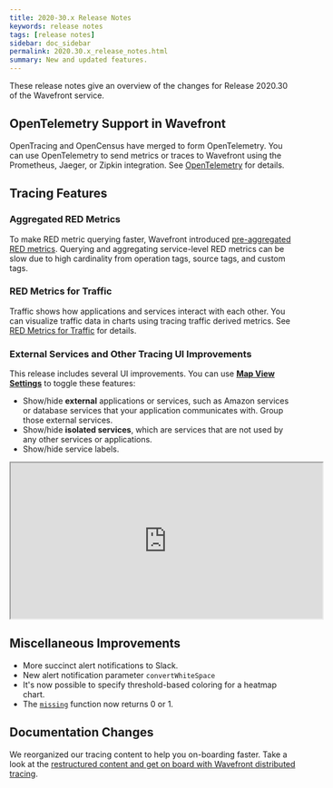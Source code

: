 ```yaml
---
title: 2020-30.x Release Notes
keywords: release notes
tags: [release notes]
sidebar: doc_sidebar
permalink: 2020.30.x_release_notes.html
summary: New and updated features.
---
```


These release notes give an overview of the changes for Release 2020.30 of the Wavefront service.

## OpenTelemetry Support in Wavefront

OpenTracing and OpenCensus have merged to form OpenTelemetry. You can use OpenTelemetry to send metrics or traces to Wavefront using the Prometheus, Jaeger, or Zipkin integration. See [OpenTelemetry](opentelemetry.html) for details.

## Tracing Features

### Aggregated RED Metrics

To make RED metric querying faster, Wavefront introduced [pre-aggregated RED metrics](/trace_data_details.html#aggregated-red-metrics).  Querying and aggregating service-level RED metrics can be slow due to high cardinality from operation tags, source tags, and custom tags.

### RED Metrics for Traffic

Traffic shows how applications and services interact with each other. You can visualize traffic data in charts using tracing traffic derived metrics. See [RED Metrics for Traffic](trace_data_details.html#red-metrics-for-traffic) for details.

### External Services and Other Tracing UI Improvements

This release includes several UI improvements. You can use [**Map View Settings**](/tracing_ui_overview.html#application-map-beta) to toggle these features:
* Show/hide **external** applications or services, such as Amazon services or database services that your application communicates with. Group those external services.
* Show/hide **isolated services**, which are services that are not used by any other services or applications.
* Show/hide service labels.

<iframe src="https://bcove.video/34vKPYb" width="550" height="275" allowfullscreen="true" alt="application map settings"></iframe>

## Miscellaneous Improvements

* More succinct alert notifications to Slack.
* New alert notification parameter `convertWhiteSpace`
* It's now possible to specify threshold-based coloring for a heatmap chart.
* The [`missing`](ts_missing.html) function now returns 0 or 1.

## Documentation Changes

We reorganized our tracing content to help you on-boarding faster. Take a look at the [restructured content and get on board with Wavefront distributed tracing](tracing_basics.html).

